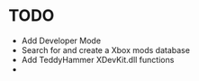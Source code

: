 # TODO
- Add Developer Mode
- Search for and create a Xbox mods database
- Add TeddyHammer XDevKit.dll functions
- 
